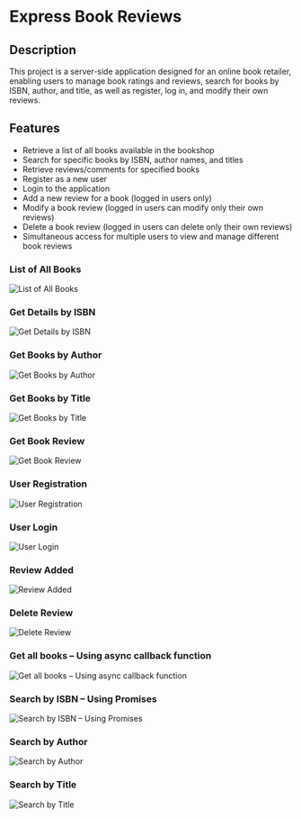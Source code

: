 # Express Book Reviews

## Description
This project is a server-side application designed for an online book retailer, enabling users to manage book ratings and reviews, search for books by ISBN, author, and title, as well as register, log in, and modify their own reviews.

## Features
- Retrieve a list of all books available in the bookshop
- Search for specific books by ISBN, author names, and titles
- Retrieve reviews/comments for specified books
- Register as a new user
- Login to the application
- Add a new review for a book (logged in users only)
- Modify a book review (logged in users can modify only their own reviews)
- Delete a book review (logged in users can delete only their own reviews)
- Simultaneous access for multiple users to view and manage different book reviews



### List of All Books
![List of All Books](1-getallbooks.png)


### Get Details by ISBN
![Get Details by ISBN](2-gedetailsISBN.png)

### Get Books by Author
![Get Books by Author](3-getbooksbyauthor.png)

### Get Books by Title
![Get Books by Title](4-getbooksbytitle.png)

### Get Book Review
![Get Book Review](5-getbookreview.png)

### User Registration
![User Registration](6-register.png)

### User Login
![User Login](7-login.png)

### Review Added
![Review Added](8-reviewadded.png)

### Delete Review
![Delete Review](9-deletereview.png)

###  Get all books – Using async callback function
![Get all books – Using async callback function](task10.png)

### Search by ISBN – Using Promises
![Search by ISBN – Using Promises](task11.png)

### Search by Author
![Search by Author](task12.png)

### Search by Title
![Search by Title](task13.png)
